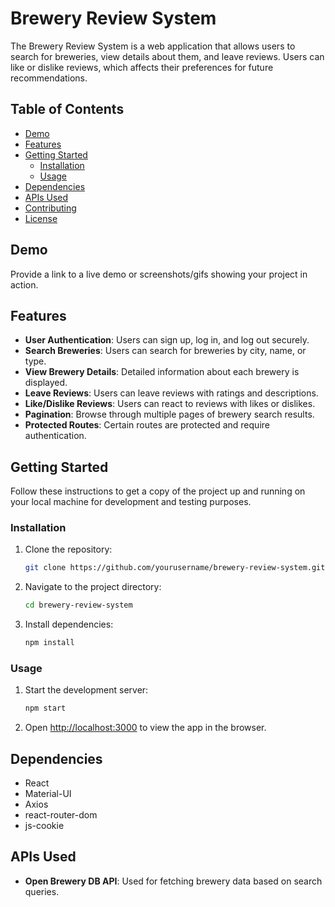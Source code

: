 # Brewery Review System

The Brewery Review System is a web application that allows users to search for breweries, view details about them, and leave reviews. Users can like or dislike reviews, which affects their preferences for future recommendations.

## Table of Contents

- [Demo](#demo)
- [Features](#features)
- [Getting Started](#getting-started)
  - [Installation](#installation)
  - [Usage](#usage)
- [Dependencies](#dependencies)
- [APIs Used](#apis-used)
- [Contributing](#contributing)
- [License](#license)

## Demo

Provide a link to a live demo or screenshots/gifs showing your project in action.

## Features

- **User Authentication**: Users can sign up, log in, and log out securely.
- **Search Breweries**: Users can search for breweries by city, name, or type.
- **View Brewery Details**: Detailed information about each brewery is displayed.
- **Leave Reviews**: Users can leave reviews with ratings and descriptions.
- **Like/Dislike Reviews**: Users can react to reviews with likes or dislikes.
- **Pagination**: Browse through multiple pages of brewery search results.
- **Protected Routes**: Certain routes are protected and require authentication.

## Getting Started

Follow these instructions to get a copy of the project up and running on your local machine for development and testing purposes.

### Installation

1. Clone the repository:

   ```bash
   git clone https://github.com/yourusername/brewery-review-system.git
   ```

2. Navigate to the project directory:

   ```bash
   cd brewery-review-system
   ```

3. Install dependencies:

   ```bash
   npm install
   ```

### Usage

1. Start the development server:

   ```bash
   npm start
   ```

2. Open [http://localhost:3000](http://localhost:3000) to view the app in the browser.

## Dependencies

- React
- Material-UI
- Axios
- react-router-dom
- js-cookie

## APIs Used

- **Open Brewery DB API**: Used for fetching brewery data based on search queries.
